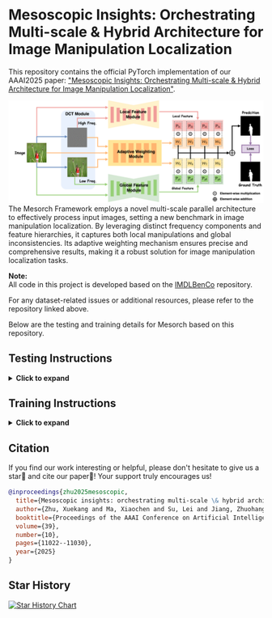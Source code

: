 Mesoscopic Insights: Orchestrating Multi-scale & Hybrid Architecture for Image Manipulation Localization
========

This repository contains the official PyTorch implementation of our AAAI2025 paper: ["Mesoscopic Insights: Orchestrating Multi-scale & Hybrid Architecture for Image Manipulation Localization"](https://arxiv.org/abs/2412.13753).


![Mesorch Framework](images/mesorch.png)  
The Mesorch Framework employs a novel multi-scale parallel architecture to effectively process input images, setting a new benchmark in image manipulation localization. By leveraging distinct frequency components and feature hierarchies, it captures both local manipulations and global inconsistencies. Its adaptive weighting mechanism ensures precise and comprehensive results, making it a robust solution for image manipulation localization tasks.



**Note:**  
All code in this project is developed based on the [IMDLBenCo](https://github.com/scu-zjz/IMDLBenCo) repository. 

For any dataset-related issues or additional resources, please refer to the repository linked above.

Below are the testing and training details for Mesorch based on this repository.

## Testing Instructions
<details>
<summary><b>Click to expand</b></summary>



This document provides step-by-step instructions for setting up the environment for the project, ensuring compatibility and successful installation of required dependencies.

### 1. Clone Project

```bash
git clone git@github.com:scu-zjz/Mesorch.git
```

### 2. Create and Activate Conda Virtual Environment

Run the following command in your terminal:

```bash
conda create -n mesorch python==3.10
conda activate mesorch
pip install torch torchvision
pip install imdlbenco
pip install "numpy<2"
```

### 3. Download the Pretrained Checkpoints

To use the pretrained models, download the checkpoints from the following link:

[Google Drive](https://drive.google.com/drive/folders/1jwYv-S3HAZqzz0YxM9bJynBiPv-O9-6x?usp=sharing)
[Baidu Drive](https://pan.baidu.com/s/13Byzl5kFc_vZHX8SNe6gGg?pwd=meso)

#### Directory Structure

The directory structure of the checkpoints is as follows:

```plaintext
Mesorch/
├── ckpt_mesorch/
│   └── mesorch-98.pth
├── ckpt_mesorch_p/
│   └── mesorch_p-118.pth
├── extractor/
├── .gitignore
├── balanced_dataset.json
├── LICENSE
├── ...
├── train_mesorch_p.sh
├── train_mesorch.sh
└── train.py
```


### 4. Run tests

All the following examples are based on the **Mesorch** model. The **Mesorch-P** model shares the same testing procedure as Mesorch, with no significant differences.

#### 4.1 Standard F1

```bash
sh test_mesorch_f1.sh
```

#### 4.2 Permute F1

```bash
sh test_mesorch_permute_f1.sh
```

#### 4.3 Robust test

```bash
sh test_robust_mesorch.sh
```
</details>

## Training Instructions
<details>
<summary><b>Click to expand</b></summary>


This part provides instructions on how to configure and execute the training shell script for this project.
### 1. Segformer Pretrained File Download

To begin the training process, you need to download the pretrained weights for Segformer. Specifically, this project uses the **mit-b3** model pretrained on ImageNet. Follow the instructions below to download it from the official Segformer GitHub repository:

1. Visit the official Segformer GitHub repository: [Segformer GitHub](https://github.com/NVlabs/SegFormer).

2. Navigate to the **"Training"** section in the repository's README or directly access the download link provided for the **mit-b3** model.

3. Download the pretrained weights for **mit-b3**.

### 2. Configure Parameters

To start the training process, you need to execute the provided `.sh` shell script file. Before running the script, ensure that key parameters such as `seg_pretrain_path`, `data_path`, and `test_data_path` are properly configured.

Before running the training shell script, edit and configure the following parameters in the `.sh` file as needed:

- **`seg_pretrain_path`**: This should point to the pretrained segmentation model file. Ensure the file exists at the specified location.

  Example:

  ```bash
  seg_pretrain_path="/mnt/data0/xuekang/workspace/segformer/mit_b3.pth"
  ```

- **`data_path`**: This is the directory containing the training data. Update this path to the location of your training dataset

  Example:

  ```bash
  data_path="/mnt/data0/xuekang/workspace/Mesorch/balanced_dataset.json"
  ```

- **`test_data_path`**: This is the directory containing the testing data. Update this path to the location of your test dataset.

  Example:

  ```bash
  test_data_path="/mnt/data0/public_datasets/IML/CASIA1.0"
  ```

### 3. **Run the Training Script**

Once the parameters are correctly configured, execute the shell script to start the training process. Use the following command:

```bash
sh train_mesorch.sh
```

**Note:** If you experience connectivity issues with Huggingface, you can set the following environment variable to use an alternative endpoint:

```bash
export HF_ENDPOINT="https://hf-mirror.com"
```

</details>

## Citation
If you find our work interesting or helpful, please don't hesitate to give us a star🌟 and cite our paper🥰! Your support truly encourages us!
```bibtex
@inproceedings{zhu2025mesoscopic,
  title={Mesoscopic insights: orchestrating multi-scale \& hybrid architecture for image manipulation localization},
  author={Zhu, Xuekang and Ma, Xiaochen and Su, Lei and Jiang, Zhuohang and Du, Bo and Wang, Xiwen and Lei, Zeyu and Feng, Wentao and Pun, Chi-Man and Zhou, Ji-Zhe},
  booktitle={Proceedings of the AAAI Conference on Artificial Intelligence},
  volume={39},
  number={10},
  pages={11022--11030},
  year={2025}
}
```
## Star History

[![Star History Chart](https://api.star-history.com/svg?repos=scu-zjz/mesorch&type=Date)](https://www.star-history.com/#scu-zjz/mesorch&Date)



